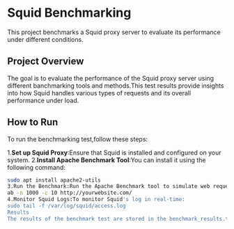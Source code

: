 # Squid Benchmarking

This project benchmarks a Squid proxy server to evaluate its performance under different conditions.
## Project Overview
The goal is to evaluate the performance of the Squid proxy server using different banchmarking tools and methods.This test results provide insights into how Squid handles various types of requests and its overall performance under load.
## How to Run
To run the  benchmarking test,follow these steps:

1.**Set up Squid Proxy**:Ensure that Squid is installed and configured on your system.
2.**Install Apache Benchmark Tool**:You can install it using the following command:
```bash
sudo apt install apache2-utils
3.Run the Benchmark:Run the Apache Benchmark tool to simulate web request,replacing example.com with your desired URL:
ab -n 1000 -c 10 http://yourwebsite.com/
4.Monitor Squid Logs:To monitor Squid's log in real-time:
sudo tail -f /var/log/squid/access.log
Results
The results of the benchmark test are stored in the benchmark_results.txt file,which includes details about the number of requests,response times,and other relevant metrics.
